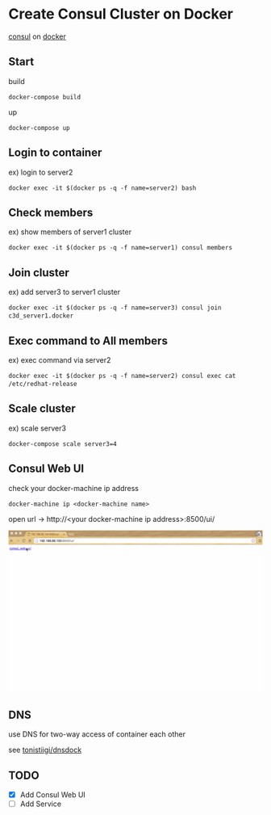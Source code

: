 # Create Consul Cluster on Docker

[consul](https://www.consul.io) on [docker](https://www.docker.com/)

## Start

build

```
docker-compose build
```

up

```
docker-compose up
```

## Login to container

ex) login to server2

```
docker exec -it $(docker ps -q -f name=server2) bash
```

## Check members

ex) show members of server1 cluster

```
docker exec -it $(docker ps -q -f name=server1) consul members
```

## Join cluster

ex) add server3 to server1 cluster

```
docker exec -it $(docker ps -q -f name=server3) consul join c3d_server1.docker
```

## Exec command to All members

ex) exec command via server2

```
docker exec -it $(docker ps -q -f name=server2) consul exec cat /etc/redhat-release
```

## Scale cluster

ex) scale server3

```
docker-compose scale server3=4
```

## Consul Web UI

check your docker-machine ip address

```
docker-machine ip <docker-machine name>
```

open url -> http://\<your docker-machine ip address\>:8500/ui/

![consul_web_ui](./images/consul_web_ui.gif)

## DNS

use DNS for two-way access of container each other

see [tonistiigi/dnsdock](https://github.com/tonistiigi/dnsdock)

## TODO

- [x] Add Consul Web UI
- [ ] Add Service
